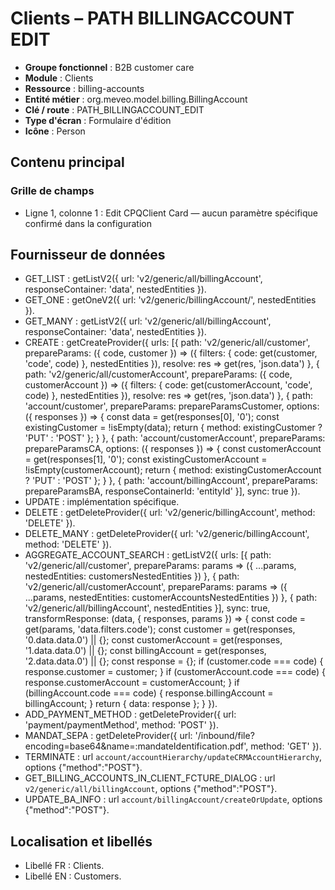 # Clients – PATH BILLINGACCOUNT EDIT

- **Groupe fonctionnel** : B2B customer care
- **Module** : Clients
- **Ressource** : billing-accounts
- **Entité métier** : org.meveo.model.billing.BillingAccount
- **Clé / route** : PATH_BILLINGACCOUNT_EDIT
- **Type d'écran** : Formulaire d'édition
- **Icône** : Person

## Contenu principal
### Grille de champs
- Ligne 1, colonne 1 : Edit CPQClient Card — aucun paramètre spécifique confirmé dans la configuration

## Fournisseur de données
- GET_LIST : getListV2({
  url: 'v2/generic/all/billingAccount',
  responseContainer: 'data',
  nestedEntities
}).
- GET_ONE : getOneV2({
  url: 'v2/generic/billingAccount/',
  nestedEntities
}).
- GET_MANY : getListV2({
  url: 'v2/generic/all/billingAccount',
  responseContainer: 'data',
  nestedEntities
}).
- CREATE : getCreateProvider({
  urls: [{
    path: 'v2/generic/all/customer',
    prepareParams: ({
      code,
      customer
    }) => ({
      filters: {
        code: get(customer, 'code', code)
      },
      nestedEntities
    }),
    resolve: res => get(res, 'json.data')
  }, {
    path: 'v2/generic/all/customerAccount',
    prepareParams: ({
      code,
      customerAccount
    }) => ({
      filters: {
        code: get(customerAccount, 'code', code)
      },
      nestedEntities
    }),
    resolve: res => get(res, 'json.data')
  }, {
    path: 'account/customer',
    prepareParams: prepareParamsCustomer,
    options: ({
      responses
    }) => {
      const data = get(responses[0], '0');
      const existingCustomer = !isEmpty(data);
      return {
        method: existingCustomer ? 'PUT' : 'POST'
      };
    }
  }, {
    path: 'account/customerAccount',
    prepareParams: prepareParamsCA,
    options: ({
      responses
    }) => {
      const customerAccount = get(responses[1], '0');
      const existingCustomerAccount = !isEmpty(customerAccount);
      return {
        method: existingCustomerAccount ? 'PUT' : 'POST'
      };
    }
  }, {
    path: 'account/billingAccount',
    prepareParams: prepareParamsBA,
    responseContainerId: 'entityId'
  }],
  sync: true
}).
- UPDATE : implémentation spécifique.
- DELETE : getDeleteProvider({
  url: 'v2/generic/billingAccount',
  method: 'DELETE'
}).
- DELETE_MANY : getDeleteProvider({
  url: 'v2/generic/billingAccount',
  method: 'DELETE'
}).
- AGGREGATE_ACCOUNT_SEARCH : getListV2({
  urls: [{
    path: 'v2/generic/all/customer',
    prepareParams: params => ({
      ...params,
      nestedEntities: customersNestedEntities
    })
  }, {
    path: 'v2/generic/all/customerAccount',
    prepareParams: params => ({
      ...params,
      nestedEntities: customerAccountsNestedEntities
    })
  }, {
    path: 'v2/generic/all/billingAccount',
    nestedEntities
  }],
  sync: true,
  transformResponse: (data, {
    responses,
    params
  }) => {
    const code = get(params, 'data.filters.code');
    const customer = get(responses, '0.data.data.0') || {};
    const customerAccount = get(responses, '1.data.data.0') || {};
    const billingAccount = get(responses, '2.data.data.0') || {};
    const response = {};
    if (customer.code === code) {
      response.customer = customer;
    }
    if (customerAccount.code === code) {
      response.customerAccount = customerAccount;
    }
    if (billingAccount.code === code) {
      response.billingAccount = billingAccount;
    }
    return {
      data: response
    };
  }
}).
- ADD_PAYMENT_METHOD : getDeleteProvider({
  url: 'payment/paymentMethod',
  method: 'POST'
}).
- MANDAT_SEPA : getDeleteProvider({
  url: '/inbound/file?encoding=base64&name=:mandateIdentification.pdf',
  method: 'GET'
}).
- TERMINATE : url `account/accountHierarchy/updateCRMAccountHierarchy`, options {"method":"POST"}.
- GET_BILLING_ACCOUNTS_IN_CLIENT_FCTURE_DIALOG : url `v2/generic/all/billingAccount`, options {"method":"POST"}.
- UPDATE_BA_INFO : url `account/billingAccount/createOrUpdate`, options {"method":"POST"}.

## Localisation et libellés
- Libellé FR : Clients.
- Libellé EN : Customers.